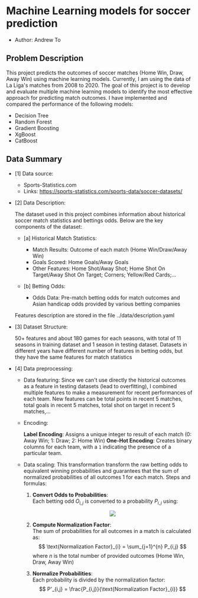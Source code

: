 # Machine Learning models for soccer prediction

* Author: Andrew To

## Problem Description

This project predicts the outcomes of soccer matches (Home Win, Draw, Away Win) using machine learning models. Currently, I am using the data of La Liga's matches from 2008 to 2020. The goal of this project is to develop and evaluate multiple machine learning models to identify the most effective approach for predicting match outcomes. I have implemented and compared the performance of the following models:

* Decision Tree
* Random Forest
* Gradient Boosting
* XgBoost 
* CatBoost

## Data Summary

- [1] Data source: 
    * Sports-Statistics.com 
    * Links: https://sports-statistics.com/sports-data/soccer-datasets/

- [2] Data Description:

    The dataset used in this project combines information about historical soccer match statistics and bettings odds. Below are the key components of the dataset:

    - [a] Historical Match Statistics:
        * Match Results: Outcome of each match (Home Win/Draw/Away Win)
        * Goals Scored: Home Goals/Away Goals
        * Other Features: Home Shot/Away Shot; Home Shot On Target/Away Shot On Target; Corners; Yellow/Red Cards;...

    - [b] Betting Odds:

        * Odds Data: Pre-match betting odds for match outcomes and Asian handicap odds provided by various betting companies
    
    Features description are stored in the file ../data/description.yaml

- [3] Dataset Structure:

    50+ features and about 180 games for each seasons, with total of 11 seasons in training dataset and 1 season in testing dataset. Datasets in different years have different number of features in betting odds, but they have the same features for match statistics

- [4] Data preprocessing:

    * Data featuring: Since we can't use directly the historical outcomes as a feature in testing datasets (lead to overfitting), I combined multiple features to make a measurement for recent performances of each team. New features can be total points in recent 5 matches, total goals in recent 5 matches, total shot on target in recent 5 matches,...

    * Encoding: 

        **Label Encoding**: Assigns a unique integer to result of each match (0: Away Win; 1: Draw; 2: Home Win)
        **One-Hot Encoding**: Creates binary columns for each team, with a `1` indicating the presence of a particular team.

    * Data scaling: This transformation transform the raw betting odds to equivalent winning probabilities and guarantees that the sum of normalized probabilities of all outcomes 1 for each match. Steps and formulas:

        1. **Convert Odds to Probabilities**:  
            Each betting odd  $O_{i,j}$ is converted to a probability $P_{i,j}$ using:  
            <p align="center">
                <img src="https://github.com/andrewto307/SoccerPrediction/tree/main/data/img_1.png"/>
            </p>


        2. **Compute Normalization Factor**:  
        The sum of probabilities for all outcomes in a match is calculated as:  
            $$
            \text{Normalization Factor}_{i} = \sum_{j=1}^{n} P_{i,j}
            $$
            where $n$ is the total number of provided outcomes (Home Win, Draw, Away Win)
        

        3. **Normalize Probabilities**:  
        Each probability is divided by the normalization factor:
            $$
            P'_{i,j} = \frac{P_{i,j}}{\text{Normalization Factor}_{i}}
            $$



    

